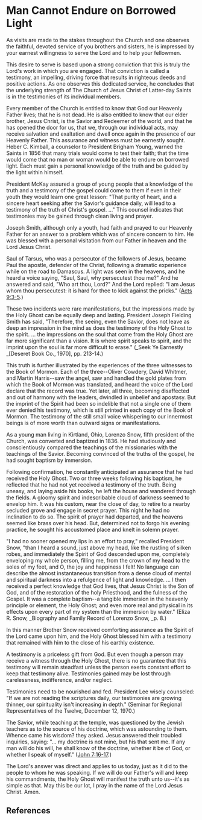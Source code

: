 # Man Cannot Endure on Borrowed Light

As visits are made to the stakes throughout the Church and one observes the
faithful, devoted service of you brothers and sisters, he is impressed by your
earnest willingness to serve the Lord and to help your fellowmen.

This desire to serve is based upon a strong conviction that this is truly the
Lord's work in which you are engaged. That conviction is called a testimony,
an impelling, driving force that results in righteous deeds and positive
actions. As one observes this dedicated service, he concludes that the
underlying strength of The Church of Jesus Christ of Latter-day Saints is in
the testimonies of its individual members.

Every member of the Church is entitled to know that God our Heavenly Father
lives; that he is not dead. He is also entitled to know that our elder
brother, Jesus Christ, is the Savior and Redeemer of the world, and that he
has opened the door for us, that we, through our individual acts, may receive
salvation and exaltation and dwell once again in the presence of our Heavenly
Father. This assurance and witness must be earnestly sought. Heber C. Kimball,
a counselor to President Brigham Young, warned the Saints in 1856 that many
trials would come to test their faith; that the time would come that no man or
woman would be able to endure on borrowed light. Each must gain a personal
knowledge of the truth and be guided by the light within himself.

President McKay assured a group of young people that a knowledge of the truth
and a testimony of the gospel could come to them if even in their youth they
would learn one great lesson: "That purity of heart, and a sincere heart
seeking after the Savior's guidance daily, will lead to a testimony of the
truth of Christ's gospel. ..." This counsel indicates that testimonies may be
gained through clean living and prayer.

Joseph Smith, although only a youth, had faith and prayed to our Heavenly
Father for an answer to a problem which was of sincere concern to him. He was
blessed with a personal visitation from our Father in heaven and the Lord
Jesus Christ.

Saul of Tarsus, who was a persecutor of the followers of Jesus, became Paul
the apostle, defender of the Christ, following a dramatic experience while on
the road to Damascus. A light was seen in the heavens, and he heard a voice
saying, "Saul, Saul, why persecutest thou me?" And he answered and said, "Who
art thou, Lord?" And the Lord replied: "I am Jesus whom thou persecutest: it
is hard for thee to kick against the pricks." ([Acts
9:3-5](/scriptures/nt/acts/9.3-5?lang=eng#2).)

These two incidents were rare manifestations, but the impressions made by the
Holy Ghost can be equally deep and lasting. President Joseph Fielding Smith
has said, "Therefore, the seeing, even the Savior, does not leave as deep an
impression in the mind as does the testimony of the Holy Ghost to the spirit.
... the impressions on the soul that come from the Holy Ghost are far more
significant than a vision. It is where spirit speaks to spirit, and the
imprint upon the soul is far more difficult to erase." (_Seek Ye Earnestly
_[Deseret Book Co., 1970], pp. 213-14.)

This truth is further illustrated by the experiences of the three witnesses to
the Book of Mormon. Each of the three--Oliver Cowdery, David Whitmer, and
Martin Harris--saw the angel, saw and handled the gold plates from which the
Book of Mormon was translated, and heard the voice of the Lord declare that
the record was true. Yet later, all three, becoming disaffected and out of
harmony with the leaders, dwindled in unbelief and apostasy. But the imprint
of the Spirit had been so indelible that not a single one of them ever denied
his testimony, which is still printed in each copy of the Book of Mormon. The
testimony of the still small voice whispering to our innermost beings is of
more worth than outward signs or manifestations.

As a young man living in Kirtland, Ohio, Lorenzo Snow, fifth president of the
Church, was converted and baptized in 1836. He had studiously and
conscientiously compared the teachings of the missionaries with the teachings
of the Savior. Becoming convinced of the truths of the gospel, he had sought
baptism by immersion.

Following confirmation, he constantly anticipated an assurance that he had
received the Holy Ghost. Two or three weeks following his baptism, he
reflected that he had not yet received a testimony of the truth. Being uneasy,
and laying aside his books, he left the house and wandered through the fields.
A gloomy spirit and indescribable cloud of darkness seemed to envelop him. It
was his custom, near the close of day, to retire to a nearby secluded grove
and engage in secret prayer. This night he had no inclination to do so. The
spirit of prayer had departed, and the heavens seemed like brass over his
head. But, determined not to forgo his evening practice, he sought his
accustomed place and knelt in solemn prayer.

"I had no sooner opened my lips in an effort to pray," recalled President
Snow, "than I heard a sound, just above my head, like the rustling of silken
robes, and immediately the Spirit of God descended upon me, completely
enveloping my whole person, filling me, from the crown of my head to the soles
of my feet, and O, the joy and happiness I felt! No language can describe the
almost instantaneous transition from a dense cloud of mental and spiritual
darkness into a refulgence of light and knowledge. ... I then received a perfect
knowledge that God lives, that Jesus Christ is the Son of God, and of the
restoration of the holy Priesthood, and the fulness of the Gospel. It was a
complete baptism--a tangible immersion in the heavenly principle or element,
the Holy Ghost; and even more real and physical in its effects upon every part
of my system than the immersion by water." (Eliza R. Snow, _Biography and
Family Record of Lorenzo Snow, _p. 8.)

In this manner Brother Snow received comforting assurance as the Spirit of the
Lord came upon him, and the Holy Ghost blessed him with a testimony that
remained with him to the close of his earthly existence.

A testimony is a priceless gift from God. But even though a person may receive
a witness through the Holy Ghost, there is no guarantee that this testimony
will remain steadfast unless the person exerts constant effort to keep that
testimony alive. Testimonies gained may be lost through carelessness,
indifference, and/or neglect.

Testimonies need to be nourished and fed. President Lee wisely counseled: "If
we are not reading the scriptures daily, our testimonies are growing thinner,
our spirituality isn't increasing in depth." (Seminar for Regional
Representatives of the Twelve, December 12, 1970.)

The Savior, while teaching at the temple, was questioned by the Jewish
teachers as to the source of his doctrine, which was astounding to them.
Whence came his wisdom? they asked. Jesus answered their troubled inquiries,
saying: "... my doctrine is not mine, but his that sent me. If any man will do
his will, he shall know of the doctrine, whether it be of God, or whether I
speak of myself." ([John 7:16-17](/scriptures/nt/john/7.16-17?lang=eng#15).)

The Lord's answer was direct and applies to us today, just as it did to the
people to whom he was speaking. If we will do our Father's will and keep his
commandments, the Holy Ghost will manifest the truth unto us--it's as simple
as that. May this be our lot, I pray in the name of the Lord Jesus Christ.
Amen.

## References

